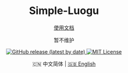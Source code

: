 <h1 align="center">Simple-Luogu</h1>

<div align="center">

[使用文档](ee)

暂不维护

</div>

<p align="center">
  <a title="Github release" target="_blank" href="https://github.com/Simple-Luogu/Simple-Luogu/releases">
    <img alt="GitHub release (latest by date)" src="https://img.shields.io/github/v/release/Simple-Luogu/Simple-Luogu?logo=github">
  </a>
  <a title="MIT License" target="_blank" href="https://github.com/Simple-Luogu/Simple-Luogu/blob/main/LICENSE">
    <img src="https://img.shields.io/badge/license-MIT-green.svg" alt="MIT License">
  </a>
</p>

<p align="center">
  🇨🇳 中文简体  |  
  <a title="English" href="ee">🇬🇧 English</a>
</p>
